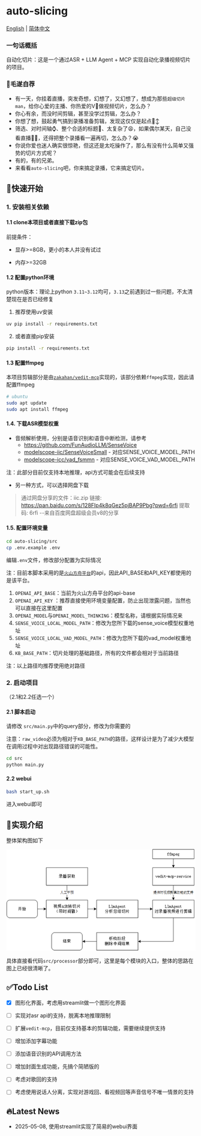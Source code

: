 # auto-slicing

[English](README_en.md) | [简体中文](README.md)

### 一句话概括

自动化切片：这是一个通过ASR + LLM Agent + MCP 实现自动化录播视频切片的项目。

### 👐毛遂自荐

- 有一天，你挂着直播，突发奇想，幻想了，又幻想了，想成为那些`超级切片man`，给你心爱的主播、你热爱的V🤳做视频切片，怎么办？
- 你心有余，而没时间剪辑，甚至没学过剪辑，怎么办？
- 你想了想，鼓起勇气搞到录播准备剪辑，发现这仅仅是起点🙂‍↕️
- 筛选、对时间轴⌚️、整个合适的标题🙋、太复杂了😩，如果偶尔某天，自己没看直播🏃‍♂️，还得把整个录播看一遍再切，怎么办？😭
- 你说你爱也迷人确实很惊艳，但这还是太吃操作了，那么有没有什么简单又强势的切片方式呢？
- 有的，有的兄弟。
- 来看看`auto-slicing`吧，你来搞定录播，它来搞定切片。



## 👀快速开始

### 1. 安装相关依赖

#### 1.1 clone本项目或者直接下载zip包

前提条件：

- 显存>=8GB，更小的本人并没有试过

- 内存>=32GB



#### 1.2 配置python环境

python版本：理论上python  `3.11~3.12`均可，`3.13`之前遇到过一些问题，不太清楚现在是否已经修复



1. 推荐使用uv安装

```bash
uv pip install -r requirements.txt
```



2. 或者直接pip安装

```bash
pip install -r requirements.txt
```



#### 1.3 配置ffmpeg

本项目剪辑部分是由[`zakahan/vedit-mcp`](https://github.com/zakahan/vedit-mcp)实现的，该部分依赖`ffmpeg`实现，因此请配置ffmpeg

```bash
# ubuntu
sudo apt update
sudo apt install ffmpeg
```



#### 1.4. 下载ASR模型权重

- 音频解析使用，分别是语音识别和语音中断检测，请参考
  - https://github.com/FunAudioLLM/SenseVoice
  - [modelscope-iic/SenseVoiceSmall](https://www.modelscope.cn/models/iic/SenseVoiceSmall) - 对应SENSE_VOICE_MODEL_PATH
  - [modelscope-icc/vad_fsmmn](https://www.modelscope.cn/models/iic/speech_fsmn_vad_zh-cn-16k-common-pytorch/summary) - 对应SENSE_VOICE_VAD_MODEL_PATH

注：此部分目前仅支持本地推理，api方式可能会在后续支持

- 另一种方式，可以选择网盘下载
> 通过网盘分享的文件：iic.zip
> 链接: https://pan.baidu.com/s/128FIp4k8qGez5pjBAP9Pbg?pwd=6rfi 提取码: 6rfi 
> --来自百度网盘超级会员v8的分享

#### 1.5. 配置环境变量

```bash
cd auto-slicing/src
cp .env.example .env
```

编辑`.env`文件，修改部分配置为实际情况

注：目前本脚本采用的是[`火山方舟平台`](https://www.volcengine.com/product/ark)的api，因此API_BASE和API_KEY都使用的是该平台。

1. `OPENAI_API_BASE`：当前为火山方舟平台的api-base
2. `OPENAI_API_KEY` ：推荐直接使用环境变量配置，防止出现泄露问题，当然也可以直接在这里配置
3. `OPENAI_MODEL`与`OPENAI_MODEL_THINKING`：模型名称，请根据实际情况来
4. `SENSE_VOICE_LOCAL_MODEL_PATH`：修改为您所下载的sense_voice模型权重地址
5. `SENSE_VOICE_LOCAL_VAD_MODEL_PATH`：修改为您所下载的vad_model权重地址
6. `KB_BASE_PATH`：切片处理的基础路径，所有的文件都会相对于当前路径

注：以上路径均推荐使用绝对路径



### 2. 启动项目

（2.1和2.2任选一个）

#### 2.1 脚本启动

请修改 `src/main.py`中的query部分，修改为你需要的

注意：`raw_video`必须为相对于`KB_BASE_PATH`的路径，这样设计是为了减少大模型在调用过程中对出现路径错误的可能性。


```bash
cd src
python main.py
```


#### 2.2 webui

```bash
bash start_up.sh
```

进入webui即可



## 🫡实现介绍

整体架构图如下

![](./assert/images/stream_cn.png)

具体直接看代码`src/processor`部分即可，这里是每个模块的入口，整体的思路在图上已经很清晰了。





## ✅Todo List

- [x] 图形化界面，考虑用streamlit做一个图形化界面
- [ ] 实现对asr api的支持，脱离本地推理限制
- [ ] 扩展`vedit-mcp`，目前仅支持基本的剪辑功能，需要继续提供支持
- [ ] 增加添加字幕功能
- [ ] 添加语音识别的API调用方法
- [ ] 增加封面生成功能，先搞个简陋版的
- [ ] 考虑对歌回的支持
- [ ] 考虑使用说话人分离，实现对游戏回、看视频回等声音信号不唯一情景的支持




## 🔥Latest News

- 2025-05-08, 使用streamlit实现了简易的webui界面